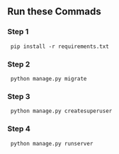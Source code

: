 
## Run these Commads
### Step 1
     pip install -r requirements.txt
### Step 2
     python manage.py migrate
     
### Step 3
     python manage.py createsuperuser
        
### Step 4
     python manage.py runserver

  














